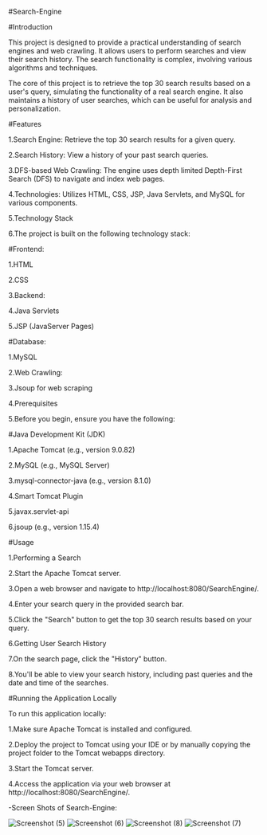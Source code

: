 #Search-Engine

#Introduction

This project is designed to provide a practical understanding of search engines and web crawling. It allows users to perform searches and view their search history. The search functionality is complex, involving various algorithms and techniques.

The core of this project is to retrieve the top 30 search results based on a user's query, simulating the functionality of a real search engine. It also maintains a history of user searches, which can be useful for analysis and personalization.

#Features

1.Search Engine: Retrieve the top 30 search results for a given query.

2.Search History: View a history of your past search queries.

3.DFS-based Web Crawling: The engine uses depth limited Depth-First Search (DFS) to navigate and index web pages.

4.Technologies: Utilizes HTML, CSS, JSP, Java Servlets, and MySQL for various components.

5.Technology Stack

6.The project is built on the following technology stack:

#Frontend:

1.HTML

2.CSS

3.Backend:

4.Java Servlets

5.JSP (JavaServer Pages)

#Database:

1.MySQL

2.Web Crawling:

3.Jsoup for web scraping

4.Prerequisites

5.Before you begin, ensure you have the following:

#Java Development Kit (JDK)

1.Apache Tomcat (e.g., version 9.0.82)

2.MySQL (e.g., MySQL Server)

3.mysql-connector-java (e.g., version 8.1.0)

4.Smart Tomcat Plugin

5.javax.servlet-api

6.jsoup (e.g., version 1.15.4)

#Usage

1.Performing a Search

2.Start the Apache Tomcat server.

3.Open a web browser and navigate to http://localhost:8080/SearchEngine/.

4.Enter your search query in the provided search bar.

5.Click the "Search" button to get the top 30 search results based on your query.

6.Getting User Search History

7.On the search page, click the "History" button.

8.You'll be able to view your search history, including past queries and the date and time of the searches.

#Running the Application Locally

To run this application locally:

1.Make sure Apache Tomcat is installed and configured.

2.Deploy the project to Tomcat using your IDE or by manually copying the project folder to the Tomcat webapps directory.

3.Start the Tomcat server.

4.Access the application via your web browser at http://localhost:8080/SearchEngine/.

-Screen Shots of Search-Engine: 

![Screenshot (5)](https://github.com/rishabh0085/Google-Search-Engine/assets/52191143/32ea2462-6ade-4c2a-9b33-244fa76e8bf7)
![Screenshot (6)](https://github.com/rishabh0085/Google-Search-Engine/assets/52191143/3a13e05a-c758-48a1-a25c-7faaf7d24ff4)
![Screenshot (8)](https://github.com/rishabh0085/Google-Search-Engine/assets/52191143/b15d6a2e-f2ff-4d21-b1a1-67382b280386)
![Screenshot (7)](https://github.com/rishabh0085/Google-Search-Engine/assets/52191143/b58ae44d-28e7-47f9-916a-cba08cc4aa9e)

